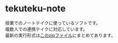 # tekuteku-note
授業でのノートテイクに使っているソフトです。  
複数人での連携テイクに対応しています。  
最新の実行形式は[このzipファイル](attach:てくてくノート.zip)にまとめてあります。  
